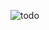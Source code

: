 ![todo](https://github.com/feryanuar24/to-do-list/assets/99337872/54a31a1b-b0b0-4e34-a82a-871cdd00e81e)
